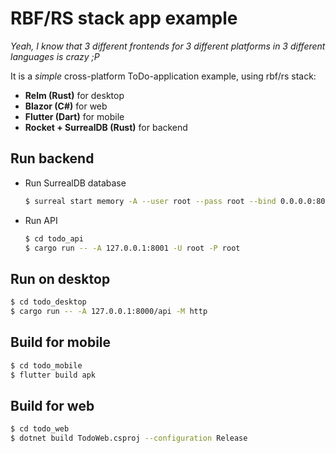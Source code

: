 # RBF/RS stack app example

_Yeah, I know that 3 different frontends for 3 different platforms in 3 different languages is crazy ;P_

It is a _simple_ cross-platform ToDo-application example, using rbf/rs stack:

* **Relm (Rust)** for desktop
* **Blazor (C#)** for web
* **Flutter (Dart)** for mobile
* **Rocket + SurrealDB (Rust)** for backend

## Run backend

* Run SurrealDB database
    ```bash
    $ surreal start memory -A --user root --pass root --bind 0.0.0.0:8001
    ```

* Run API
    ```bash
    $ cd todo_api
    $ cargo run -- -A 127.0.0.1:8001 -U root -P root
    ```



## Run on desktop

```bash
$ cd todo_desktop
$ cargo run -- -A 127.0.0.1:8000/api -M http
```

## Build for mobile

```bash
$ cd todo_mobile
$ flutter build apk
```

## Build for web

```bash
$ cd todo_web
$ dotnet build TodoWeb.csproj --configuration Release
```